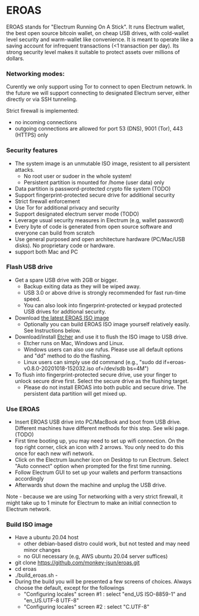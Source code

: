 # EROAS

EROAS stands for "Electrum Running On A Stick". 
It runs Electrum wallet, the best open source bitcoin wallet, on cheap USB drives,
with cold-wallet level security and warm-wallet like convenience.
It is meant to operate like a saving account for infrequent transactions (<1 transaction per day).
Its strong security level makes it suitable to protect assets over millions of dollars.

### Networking modes:

Curently we only support using Tor to connect to open Electrum netowrk.
In the future we will support connecting to designated Electrum server, either directly or via SSH tunneling.

Strict firewall is implemented:
- no incoming connections
- outgoing connections are allowed for port 53 (DNS), 9001 (Tor), 443 (HTTPS) only

### Security features

- The system image is an unmutable ISO image, resistent to all persistent attacks. 
  - No root user or sudoer in the whole system!
  - Persistent partition is mounted for /home (user data) only
- Data partition is password-protected crypto file system (TODO)
- Support fingerprint-protected secure drive for additional security
- Strict firewall enforcement
- Use Tor for additional privacy and security
- Support designated electrum server mode (TODO)
- Leverage usual security measures in Electrum (e.g, wallet password)
- Every byte of code is generated from open source software and everyone can build from scratch
- Use general purposed and open architecture hardware (PC/Mac/USB disks).  No proprietary code or hardware.
- support both Mac and PC

### Flash USB drive

- Get a spare USB drive with 2GB or bigger.
    - Backup exiting data as they will be wiped away.
    - USB 3.0 or above drive is strongly recommended for fast run-time speed.  
    - You can also look into fingerprint-protected or keypad protected USB drives for addtional security. 
- Download [the latest EROAS ISO image](http://junsun.net/misc/latest-eroas.html)
    - Optionally you can build EROAS ISO image yourself relatively easily. See Instructions below.
- Download/install [Etcher](https://www.balena.io/etcher/) and use it to flush the ISO image to USB drive.
    - Etcher runs on Mac, Windows and Linux.
    - Windows users can also use rufus.  Please use all default options and "dd" method to do the flashing.
    - Linux users can simply use dd command (e.g., "sudo dd if=eroas-v0.8.0-20201018-152032.iso of=/dev/sdb bs=4M")
- To flush into fingerprint-protected secure drive, use your finger to unlock secure dirve first.  Select the secure drive as the flushing target.
    - Please do not install EROAS into both public and secure drive.  The persistent data partition will get mixed up.  

### Use EROAS

- Insert EROAS USB drive into PC/MacBook and boot from USB drive.
  Different machines have different methods for this step.  See wiki page. (TODO)
- First time booting up, you may need to set up wifi connection.  On the top right corner, click an icon with 2 arrows.  You only need to do this once for each new wifi network.
- Click on the Electrum launcher icon on Desktop to run Electrum. 
    Select "Auto connect" option when prompted for the first time running.
- Follow Electrum GUI to set up your wallets and perform transactions accordingly
- Afterwards shut down the machine and unplug the USB drive.

Note - because we are using Tor networking with a very strict firewall, it might take up to 1 minute for Electrum to make an initial connection to Electrum network.

### Build ISO image

- Have a ubuntu 20.04 host
    - other debian-based distro could work, but not tested and may need minor changes
    - no GUI necessary (e.g, AWS ubuntu 20.04 server suffices)
- git clone https://github.com/monkey-jsun/eroas.git
- cd eroas
- ./build_eroas.sh -
- During the build you will be presented a few screens of choices.  Always choose the default, except for the followings
    - "Configuring locales" screen #1 : select "end_US ISO-8859-1" and "en_US.UTF-8 UTF-8"
    - "Configuring locales" screen #2 : select "C.UTF-8"

